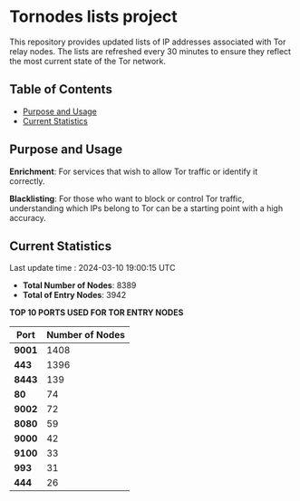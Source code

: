 # Tornodes lists project

This repository provides updated lists of IP addresses associated with Tor relay nodes. The lists are refreshed every 30 minutes to ensure they reflect the most current state of the Tor network.

## Table of Contents

- [Purpose and Usage](#purpose-and-usage)
- [Current Statistics](#current-statistics)


## Purpose and Usage

**Enrichment**: For services that wish to allow Tor traffic or identify it correctly.

**Blacklisting**: For those who want to block or control Tor traffic, understanding which IPs belong to Tor can be a starting point with a high accuracy.

## Current Statistics

Last update time : 2024-03-10 19:00:15 UTC

- **Total Number of Nodes**: 8389
- **Total of Entry Nodes**: 3942

**TOP 10 PORTS USED FOR TOR ENTRY NODES**

| **Port** | **Number of Nodes** |
|------|-----------------|
| **9001**   | 1408  |
| **443**   | 1396  |
| **8443**   | 139  |
| **80**   | 74  |
| **9002**   | 72  |
| **8080**   | 59  |
| **9000**   | 42  |
| **9100**   | 33  |
| **993**   | 31  |
| **444**   | 26  |

